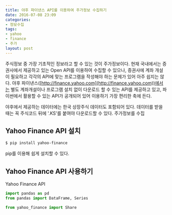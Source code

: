 ```yaml
---
title: 야후 파이낸스 API를 이용하여 주가정보 수집하기
date: 2016-07-08 23:09
categories:
- 정보수집
tags:
- yahoo
- finance
- 주가
layout: post
---
```


주식정보 중 가장 기초적인 정보라고 할 수 있는 것이 주가정보이다. 현재 국내에서는 증권사에서 제공하고 있는 Open API를 이용하여 수집할 수 있으나, 증권사에 계좌 개설이 필요하고 각각의 API에 맞는 프로그램을 작성해야 하는 문제가 있어 아주 쉽지는 않다. 야후 파이낸스([http://finance.yahoo.com](http://finance.yahoo.com))에서는 별도 계좌개설이나 프로그램 설치 없이 다운로드 할 수 있는 API를 제공하고 있고, 파이썬에서 활용할 수 있는 API가 공개되어 있어 이용하기 가장 편리한 축에 든다.

야후에서 제공하는 데이터에는 한국 상장주식 데이터도 포함되어 있다. 데이터를 받을 때는 꼭 주식코드 뒤에 '.KS'를 붙여야 다운로드할 수 있다.
주가정보를 수집

## Yahoo Finance API 설치
```bash
$ pip install yahoo-finance
```
pip를 이용해 쉽게 설치할 수 있다.

## Yahoo Finance API 사용하기
Yahoo Finance API
```python
import pandas as pd
from pandas import DataFrame, Series
```

```python
from yahoo_finance import Share
```